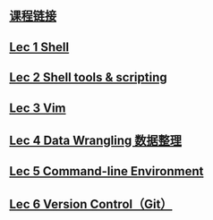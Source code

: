 ## [课程链接](https://missing.csail.mit.edu/)


## [Lec 1  Shell](Lec%201%20%20Shell.md)

## [Lec 2 Shell tools & scripting](Lec%202%20Shell%20tools%20&%20scripting.md)

## [Lec 3 Vim](Lec%203%20Vim.md)

## [Lec 4 Data Wrangling 数据整理](Lec%204%20Data%20Wrangling%20数据整理.md)

## [Lec 5 Command-line Environment](Lec%205%20Command-line%20Environment.md)

## [Lec 6 Version Control（Git）](Lec%206%20Version%20Control（Git）.md)

